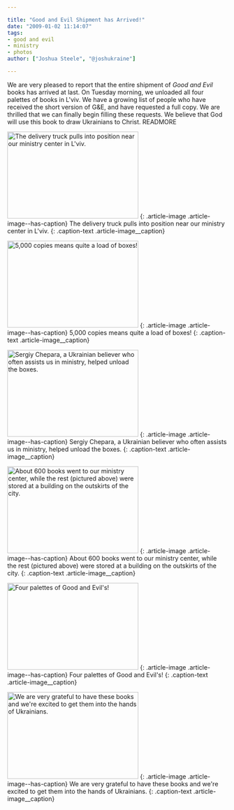 ```yaml
---

title: "Good and Evil Shipment has Arrived!"
date: "2009-01-02 11:14:07"
tags:
- good and evil
- ministry
- photos
author: ["Joshua Steele", "@joshukraine"]

---
```


We are very pleased to report that the entire shipment of *Good and Evil* books has arrived at last. On Tuesday morning, we unloaded all four palettes of books in L'viv. We have a growing list of people who have received the short version of G&amp;E, and have requested a full copy. We are thrilled that we can finally begin filling these requests. We believe that God will use this book to draw Ukrainians to Christ. READMORE

<a href="//d21yo20tm8bmc2.cloudfront.net/2009/01/dsc_4229.jpg"><img class="size-medium wp-image-226" title="dsc_4229" src="//d21yo20tm8bmc2.cloudfront.net/2009/01/dsc_4229-300x199.jpg" alt="The delivery truck pulls into position near our ministry center in L'viv." width="300" height="199" /></a>
{: .article-image .article-image--has-caption}
The delivery truck pulls into position near our ministry center in L'viv.
{: .caption-text .article-image__caption}

<a href="//d21yo20tm8bmc2.cloudfront.net/2009/01/dsc_4231.jpg"><img class="size-medium wp-image-227" title="dsc_4231" src="//d21yo20tm8bmc2.cloudfront.net/2009/01/dsc_4231-300x199.jpg" alt="5,000 copies means quite a load of boxes!" width="300" height="199" /></a>
{: .article-image .article-image--has-caption}
5,000 copies means quite a load of boxes!
{: .caption-text .article-image__caption}

<a href="//d21yo20tm8bmc2.cloudfront.net/2009/01/dsc_4235.jpg"><img class="size-medium wp-image-228" title="dsc_4235" src="//d21yo20tm8bmc2.cloudfront.net/2009/01/dsc_4235-300x199.jpg" alt="Sergiy Chepara, a Ukrainian believer who often assists us in ministry, helped unload the boxes." width="300" height="199" /></a>
{: .article-image .article-image--has-caption}
Sergiy Chepara, a Ukrainian believer who often assists us in ministry, helped unload the boxes.
{: .caption-text .article-image__caption}

<a href="//d21yo20tm8bmc2.cloudfront.net/2009/01/dsc_4241.jpg"><img class="size-medium wp-image-229" title="dsc_4241" src="//d21yo20tm8bmc2.cloudfront.net/2009/01/dsc_4241-300x199.jpg" alt="About 600 books went to our ministry center, while the rest (pictured above) were stored at a building on the outskirts of the city." width="300" height="199" /></a>
{: .article-image .article-image--has-caption}
About 600 books went to our ministry center, while the rest (pictured above) were stored at a building on the outskirts of the city.
{: .caption-text .article-image__caption}

<a href="//d21yo20tm8bmc2.cloudfront.net/2009/01/dsc_4262.jpg"><img class="size-medium wp-image-230" title="dsc_4262" src="//d21yo20tm8bmc2.cloudfront.net/2009/01/dsc_4262-300x199.jpg" alt="Four palettes of Good and Evil's!" width="300" height="199" /></a>
{: .article-image .article-image--has-caption}
Four palettes of Good and Evil's!
{: .caption-text .article-image__caption}

<a href="//d21yo20tm8bmc2.cloudfront.net/2009/01/dsc_4266.jpg"><img class="size-medium wp-image-231" title="dsc_4266" src="//d21yo20tm8bmc2.cloudfront.net/2009/01/dsc_4266-300x199.jpg" alt="We are very grateful to have these books and we're excited to get them into the hands of Ukrainians." width="300" height="199" /></a>
{: .article-image .article-image--has-caption}
We are very grateful to have these books and we're excited to get them into the hands of Ukrainians.
{: .caption-text .article-image__caption}
